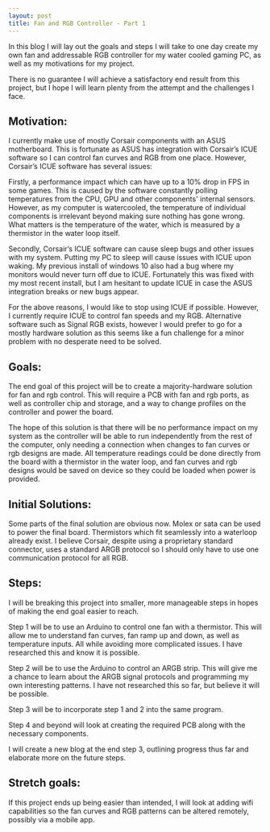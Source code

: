 ```yaml
---
layout: post
title: Fan and RGB Controller - Part 1
---
```



In this blog I will lay out the goals and steps I will take to one day create my own fan and addressable RGB controller for my water cooled gaming PC, as well as my motivations for my project. 

There is no guarantee I will achieve a satisfactory end result from this project, but I hope I will learn plenty from the attempt and the challenges I face. 

## Motivation:

I currently make use of mostly Corsair components with an ASUS motherboard. This is fortunate as ASUS has integration with Corsair’s ICUE software so I can control fan curves and RGB from one place. However, Corsair’s ICUE software has several issues:

Firstly, a performance impact which can have up to a 10% drop in FPS in some games. This is caused by the software constantly polling temperatures from the CPU, GPU and other components' internal sensors. However, as my computer is watercooled, the temperature of individual components is irrelevant beyond making sure nothing has gone wrong. What matters is the temperature of the water, which is measured by a thermistor in the water loop itself. 

Secondly, Corsair’s ICUE software can cause sleep bugs and other issues with my system. Putting my PC to sleep will cause issues with ICUE upon waking. My previous install of windows 10 also had a bug where my monitors would never turn off due to ICUE. Fortunately this was fixed with my most recent install, but I am hesitant to update ICUE in case the ASUS integration breaks or new bugs appear. 

For the above reasons, I would like to stop using ICUE if possible. However, I currently require ICUE to control fan speeds and my RGB. Alternative software such as Signal RGB exists, however I would prefer to go for a mostly hardware solution as this seems like a fun challenge for a minor problem with no desperate need to be solved. 




## Goals:

The end goal of this project will be to create a majority-hardware solution for fan and rgb control. This will require a PCB with fan and rgb ports, as well as controller chip and storage, and a way to change profiles on the controller and power the board.

The hope of this solution is that there will be no performance impact on my system as the controller will be able to run independently from the rest of the computer, only needing a connection when changes to fan curves or rgb designs are made. All temperature readings could be done directly from the board with a thermistor in the water loop, and fan curves and rgb designs would be saved on device so they could be loaded when power is provided. 




## Initial Solutions:

Some parts of the final solution are obvious now. Molex or sata can be used to power the final board. Thermistors which fit seamlessly into a waterloop already exist. I believe Corsair, despite using a proprietary standard connector, uses a standard ARGB protocol so I should only have to use one communication protocol for all RGB. 





## Steps:

I will be breaking this project into smaller, more manageable steps in hopes of making the end goal easier to reach.

Step 1 will be to use an Arduino to control one fan with a thermistor. This will allow me to understand fan curves, fan ramp up and down, as well as temperature inputs. All while avoiding more complicated issues. I have researched this and know it is possible.

Step 2 will be to use the Arduino to control an ARGB strip. This will give me a chance to learn about the ARGB signal protocols and programming my own interesting patterns. I have not researched this so far, but believe it will be possible.

Step 3 will be to incorporate step 1 and 2 into the same program.

Step 4 and beyond will look at creating the required PCB along with the necessary components.

I will create a new blog at the end step 3, outlining progress thus far and elaborate more on the future steps. 





## Stretch goals:

If this project ends up being easier than intended, I will look at adding wifi capabilities so the fan curves and RGB patterns can be altered remotely, possibly via a mobile app.

